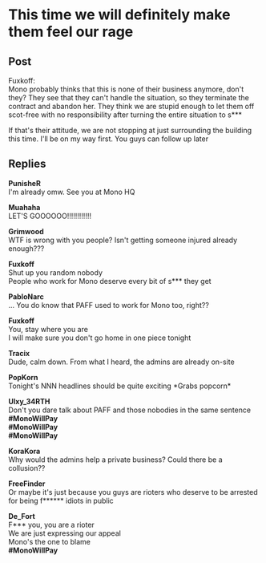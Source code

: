 # This time we will definitely make them feel our rage
## Post
Fuxkoff:<br>
Mono probably thinks that this is none of their business anymore, don't they? They see that they can't handle the situation, so they terminate the contract and abandon her. They think we are stupid enough to let them off scot-free with no responsibility after turning the entire situation to s\*\*\* 

If that's their attitude, we are not stopping at just surrounding the building this time. I'll be on my way first. You guys can follow up later
## Replies
**PunisheR**<br>
I'm already omw. See you at Mono HQ

**Muahaha**<br>
LET'S GOOOOOO!!!!!!!!!!!!

**Grimwood**<br>
WTF is wrong with you people? Isn't getting someone injured already enough???

**Fuxkoff**<br>
Shut up you random nobody<br>
People who work for Mono deserve every bit of s\*\*\* they get

**PabloNarc**<br>
... You do know that PAFF used to work for Mono too, right??

**Fuxkoff**<br>
You, stay where you are<br>
I will make sure you don't go home in one piece tonight

**Tracix**<br>
Dude, calm down. From what I heard, the admins are already on-site

**PopKorn**<br>
Tonight's NNN headlines should be quite exciting \*Grabs popcorn\*

**Ulxy_34RTH**<br>
Don't you dare talk about PAFF and those nobodies in the same sentence<br>
**\#MonoWillPay**<br>
**\#MonoWillPay**<br>
**\#MonoWillPay**

**KoraKora**<br>
Why would the admins help a private business? Could there be a collusion??

**FreeFinder**<br>
Or maybe it's just because you guys are rioters who deserve to be arrested for being f\*\*\*\*\*\* idiots in public

**De_Fort**<br>
F\*\*\* you, you are a rioter<br>
We are just expressing our appeal<br>
Mono's the one to blame<br>
**\#MonoWillPay**

